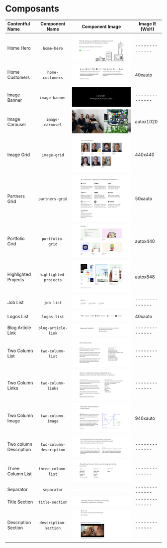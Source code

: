 # Composants

| Contentful Name         | Component Name                | Component Image                                             | Image R (WxH)|
|:----------------------- |:-----------------------------:|:-----------------------------------------------------------:|--------------|
| Home Hero               | `home-hero`                   | ![home-hero](images/home-hero.png)                          |--------------|
| Home Customers          | `home-customers`              | ![home-customers](images/home-customers.png)                | 40xauto      |
| Image Banner            | `image-banner`                | ![image-banner](images/image-banner.png)                    |--------------|
| Image Carousel          | `image-carousel`              | ![image-carousel](images/image-carousel.png)                | autox1020    |
| Image Grid              | `image-grid`                  | ![image-grid](images/image-grid.png)                        | 440x440      |
| Partners Grid           | `partners-grid`               | ![partners-grid](images/partners-grid.png)                  | 50xauto      |
| Portfolio Grid          | `portfolio-grid`              | ![portfolio-grid](images/portfolio-grid.png)                | autox440     |
| Highlighted Projects    | `highlighted-projects`        | ![highlighted-projects](images/highlighted-projects.png)    | autox848     |
| Job List                | `job-list`                    | ![job-list](images/job-list.png)                            |--------------|
| Logos List              | `logos-list`                  | ![logos-list](images/logos-list.png)                        | 40xauto      |
| Blog Article Link       | `blog-article-link`           | ![blog-article-link](images/blog-article-link.png)          |--------------|
| Two Column List         | `two-column-list`             | ![two-column-list](images/two-column-list.png)              |--------------|
| Two Column Links        | `two-column-links`            | ![two-column-links](images/two-column-links.png)            |--------------|
| Two Column Image        | `two-column-image`            | ![two-column-image](images/two-column-image.png)            | 940xauto     |
| Two column Description  | `two-column-description`      | ![two-column-description](images/two-column-description.png)|--------------|
| Three Column List       | `three-column-list`           | ![three-column-list](images/three-column-list.png)          |--------------|
| Separator               | `separator`                   | ![separator](images/separator.png)                          |--------------|
| Title Section           | `title-section`               | ![title-section](images/title-section.png)                  |--------------|
| Description Section     | `description-section`         | ![description-section](images/description-section.png)      |--------------|
